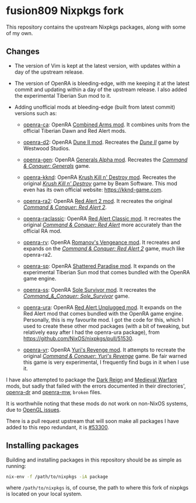 # fusion809 Nixpkgs fork
This repository contains the upstream Nixpkgs packages, along with some of my own. 

## Changes

* The version of Vim is kept at the latest version, with updates within a day of the upstream release.

* The version of OpenRA is bleeding-edge, with me keeping it at the latest commit and updating within a day of the upstream release. I also added the experimental Tiberian Sun mod to it.

* Adding unofficial mods at bleeding-edge (built from latest commit) versions such as:

    - [openra-ca](pkgs/games/openra-ca): OpenRA [Combined Arms mod](https://github.com/Inq8/CAmod). It combines units from the official Tiberian Dawn and Red Alert mods.

    - [openra-d2](pkgs/games/openra-d2): OpenRA [Dune II mod](https://github.com/OpenRA/d2). Recreates the [*Dune II*](https://en.wikipedia.org/wiki/Dune_II) game by Westwood Studios. 

    - [openra-gen](pkgs/games/openra-gen): OpenRA [Generals Alpha mod](https://github.com/MustaphaTR/Generals-Alpha). Recreates the [*Command & Conquer: Generals*](https://en.wikipedia.org/wiki/Command_&_Conquer:_Generals) game.

    - [openra-kknd](pkgs/games/openra-kknd): OpenRA [Krush Kill n' Destroy mod](https://github.com/IceReaper/KKnD). Recreates the original [*Krush Kill n' Destroy*](http://kknd.wikia.com/wiki/Krush_Kill_%27n%27_Destroy) game by Beam Software. This mod even has its own official website: https://kknd-game.com. 

    - [openra-ra2](pkgs/games/openra-ra2): OpenRA [Red Alert 2 mod](https://github.com/OpenRA/ra2). It recreates the original [*Command & Conquer: Red Alert 2*](https://en.wikipedia.org/wiki/Command_&_Conquer:_Red_Alert_2).

    - [openra-raclassic](pkgs/games/openra-raclassic): OpenRA [Red Alert Classic mod](https://github.com/OpenRA/raclassic). It recreates the original [*Command & Conquer: Red Alert*](https://github.com/OpenRA/raclassic) more accurately than the official RA mod.

    - [openra-rv](pkgs/games/openra-rv): OpenRA [Romanov's Vengeance mod](https://github.com/MustaphaTR/Romanovs-Vengeance). It recreates and expands on the [*Command & Conquer: Red Alert 2*](https://en.wikipedia.org/wiki/Command_&_Conquer:_Red_Alert_2) game, much like openra-ra2. 

    - [openra-sp](pkgs/games/openra-sp): OpenRA [Shattered Paradise mod](https://github.com/ABrandau/OpenRAModSDK). It expands on the experimental Tiberian Sun mod that comes bundled with the OpenRA game engine.

    - [openra-ss](pkgs/games/openra-ss): OpenRA [Sole Survivor mod](https://github.com/MustaphaTR/sole-survivor). It recreates the [*Command_&_Conquer: Sole_Survivor*](https://en.wikipedia.org/wiki/Command_&_Conquer:_Sole_Survivor) game.

    - [openra-ura](pkgs/games/openra-ura): OpenRA [Red Alert Unplugged mod](https://github.com/RAUnplugged/uRA). It expands on the Red Alert mod that comes bundled with the OpenRA game engine. Personally, this is my favourite mod. I got the code for this, which I used to create these other mod packages (with a bit of tweaking, but relatively easy after I had the openra-ura package), from https://github.com/NixOS/nixpkgs/pull/51530.

    - [openra-yr](pkgs/games/openra-yr): OpenRA [Yuri's Revenge mod](https://github.com/cookgreen/yr). It attempts to recreate the original [*Command & Conquer: Yuri's Revenge*](https://en.wikipedia.org/wiki/Command_%26_Conquer:_Yuri%27s_Revenge) game. Be fair warned this game is very experimental, I frequently find bugs in it when I use it.

I have also attempted to package the [Dark Reign](https://github.com/drogoganor/DarkReign) and [Medieval Warfare](https://github.com/CombinE88/Medieval-Warfare) mods, but sadly that failed with the errors documented in their directories', [openra-dr](pkgs/games/openra-dr) and [openra-mw](pkgs/games/openra-mw), `broken` files.

It is worthwhile noting that these mods do not work on non-NixOS systems, due to [OpenGL issues](https://gist.github.com/fusion809/34b68465463e9cdc58deed127420365d).

There is a pull request upstream that will soon make all packages I have added to this repo redundant, it is [#53300](https://github.com/NixOS/nixpkgs/pull/53300).

## Installing packages

Building and installing packages in this repository should be as simple as running:

```bash
nix-env -f /path/to/nixpkgs -iA package
```

where `/path/to/nixpkgs` is, of course, the path to where this fork of nixpkgs is located on your local system. 

